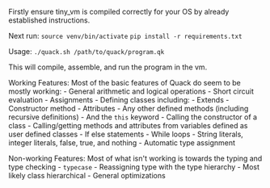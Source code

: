 Firstly ensure tiny_vm is compiled correctly for your OS by already established instructions.

Next run:
`source venv/bin/activate`
`pip install -r requirements.txt`

Usage:
`./quack.sh /path/to/quack/program.qk`

This will compile, assemble, and run the program in the vm.

Working Features:
Most of the basic features of Quack do seem to be mostly working:
    - General arithmetic and logical operations
    - Short circuit evaluation
    - Assignments
    - Defining classes including:
        - Extends
        - Constructor method
        - Attributes
        - Any other defined methods (including recursive definitions)
        - And the `this` keyword
    - Calling the constructor of a class
    - Calling/getting methods and attributes from variables defined as user defined classes
    - If else statements
    - While loops
    - String literals, integer literals, false, true, and nothing
    - Automatic type assignment

Non-working Features:
Most of what isn't working is towards the typing and type checking
    - `typecase`
    - Reassigning type with the type hierarchy
    - Most likely class hierarchical 
    - General optimizations
